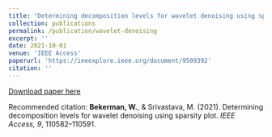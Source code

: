 ```yaml
---
title: "Determining decomposition levels for wavelet denoising using sparsity plot"
collection: publications
permalink: /publication/wavelet-denoising
excerpt: ''
date: 2021-10-01
venue: 'IEEE Access'
paperurl: 'https://ieeexplore.ieee.org/document/9509392'
citation: ''
---
```

[Download paper here](https://ieeexplore.ieee.org/stamp/stamp.jsp?tp=&arnumber=9509392)

Recommended citation: <b>Bekerman, W.</b>, & Srivastava, M. (2021). Determining decomposition levels for wavelet denoising using sparsity plot. <i>IEEE Access, 9</i>, 110582–110591.